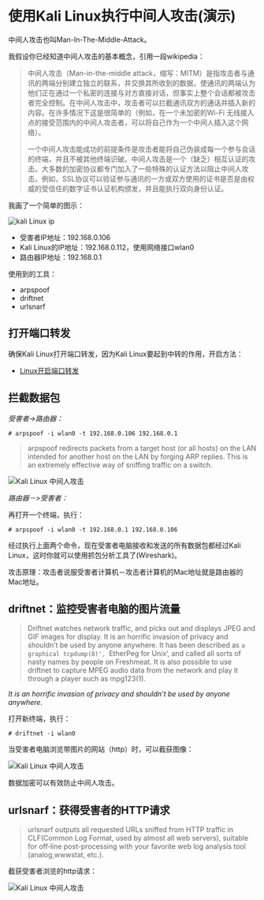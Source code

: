 # 使用Kali Linux执行中间人攻击(演示)

中间人攻击也叫Man-In-The-Middle-Attack。

我假设你已经知道中间人攻击的基本概念，引用一段wikipedia：

> 中间人攻击（Man-in-the-middle attack，缩写：MITM）是指攻击者与通讯的两端分别建立独立的联系，并交换其所收到的数据，使通讯的两端认为他们正在通过一个私密的连接与对方直接对话，但事实上整个会话都被攻击者完全控制。在中间人攻击中，攻击者可以拦截通讯双方的通话并插入新的内容。在许多情况下这是很简单的（例如，在一个未加密的Wi-Fi 无线接入点的接受范围内的中间人攻击者，可以将自己作为一个中间人插入这个网络）。
>
> 一个中间人攻击能成功的前提条件是攻击者能将自己伪装成每一个参与会话的终端，并且不被其他终端识破。中间人攻击是一个（缺乏）相互认证的攻击。大多数的加密协议都专门加入了一些特殊的认证方法以阻止中间人攻击。例如，SSL协议可以验证参与通讯的一方或双方使用的证书是否是由权威的受信任的数字证书认证机构颁发，并且能执行双向身份认证。

我画了一个简单的图示：

![kali Linux ip](http://topspeedsnail.com/images/2016/4/Screen%20Shot%202016-04-18%20at%2015.24.19.png)

- 受害者IP地址：192.168.0.106
- Kali Linux的IP地址：192.168.0.112，使用网络接口wlan0
- 路由器IP地址：192.168.0.1

使用到的工具：

- arpspoof
- driftnet
- urlsnarf

## 打开端口转发

确保Kali Linux打开端口转发，因为Kali Linux要起到中转的作用，开启方法：

- [Linux开启端口转发](http://blog.topspeedsnail.com/archives/4384)

## 拦截数据包

*受害者->路由器：*

```
# arpspoof -i wlan0 -t 192.168.0.106 192.168.0.1
```

> arpspoof redirects packets from a target host (or all hosts) on the LAN intended for another host on the LAN by forging ARP replies. This is an extremely effective way of sniffing traffic on a switch.

![Kali Linux 中间人攻击](http://topspeedsnail.com/images/2016/4/Screenshot%20from%202016-04-18%2015-35-30.png)

*路由器－>受害者：*

再打开一个终端，执行：

```
# arpspoof -i wlan0 -t 192.168.0.1 192.168.0.106
```

经过执行上面两个命令，现在受害者电脑接收和发送的所有数据包都经过Kali Linux，这时你就可以使用抓包分析工具了(Wireshark)。

攻击原理：攻击者说服受害者计算机－攻击者计算机的Mac地址就是路由器的Mac地址。

## driftnet：监控受害者电脑的图片流量

> Driftnet watches network traffic, and picks out and displays JPEG and GIF images for display. It is an horrific invasion of privacy and shouldn’t be used by anyone anywhere. It has been described as `a graphical tcpdump(8)', `EtherPeg for Unix’, and called all sorts of nasty names by people on Freshmeat. It is also possible to use driftnet to capture MPEG audio data from the network and play it through a player such as mpg123(1).

*It is an horrific invasion of privacy and shouldn’t be used by anyone anywhere.*

打开新终端，执行：

```
# driftnet -i wlan0
```

当受害者电脑浏览带图片的网站（http）时，可以截获图像：

![Kali Linux 中间人攻击](http://topspeedsnail.com/images/2016/4/Screenshot%20from%202016-04-18%2016-05-16.png)

数据加密可以有效防止中间人攻击。

## urlsnarf：获得受害者的HTTP请求

> urlsnarf outputs all requested URLs sniffed from HTTP traffic in CLF(Common Log Format, used by almost all web servers), suitable for off‐line post-processing with your favorite web log analysis tool (analog,wwwstat, etc.).

截获受害者浏览的http请求：

![Kali Linux 中间人攻击](http://topspeedsnail.com/images/2016/4/Screenshot%20from%202016-04-18%2016-15-11.png)